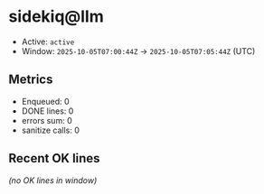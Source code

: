 # sidekiq@llm

- Active: `active`
- Window: `2025-10-05T07:00:44Z` → `2025-10-05T07:05:44Z` (UTC)

## Metrics
- Enqueued: 0
- DONE lines: 0
- errors sum: 0
- sanitize calls: 0

## Recent OK lines
_(no OK lines in window)_
